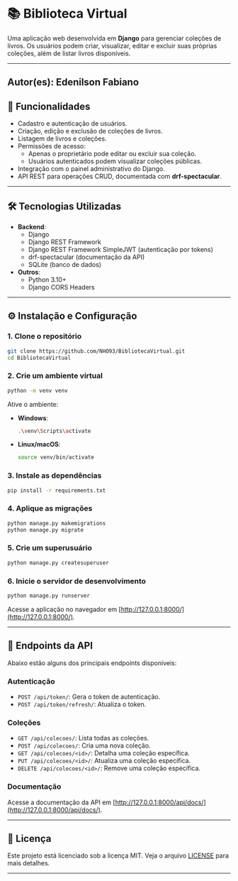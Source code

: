 # 📚 Biblioteca Virtual

Uma aplicação web desenvolvida em **Django** para gerenciar coleções de livros. Os usuários podem criar, visualizar, editar e excluir suas próprias coleções, além de listar livros disponíveis.

---
Autor(es): Edenilson Fabiano
---

## 🚀 Funcionalidades

- Cadastro e autenticação de usuários.
- Criação, edição e exclusão de coleções de livros.
- Listagem de livros e coleções.
- Permissões de acesso:
  - Apenas o proprietário pode editar ou excluir sua coleção.
  - Usuários autenticados podem visualizar coleções públicas.
- Integração com o painel administrativo do Django.
- API REST para operações CRUD, documentada com **drf-spectacular**.

---

## 🛠️ Tecnologias Utilizadas

- **Backend**:
  - Django
  - Django REST Framework
  - Django REST Framework SimpleJWT (autenticação por tokens)
  - drf-spectacular (documentação da API)
  - SQLite (banco de dados)
- **Outros**:
  - Python 3.10+
  - Django CORS Headers

---

## ⚙️ Instalação e Configuração

### 1. Clone o repositório
```bash
git clone https://github.com/NHO93/BibliotecaVirtual.git
cd BibliotecaVirtual
```

### 2. Crie um ambiente virtual
```bash
python -m venv venv
```

Ative o ambiente:
- **Windows**:
  ```bash
  .\venv\Scripts\activate
  ```
- **Linux/macOS**:
  ```bash
  source venv/bin/activate
  ```

### 3. Instale as dependências
```bash
pip install -r requirements.txt
```

### 4. Aplique as migrações
```bash
python manage.py makemigrations
python manage.py migrate
```

### 5. Crie um superusuário
```bash
python manage.py createsuperuser
```

### 6. Inicie o servidor de desenvolvimento
```bash
python manage.py runserver
```

Acesse a aplicação no navegador em [http://127.0.0.1:8000/](http://127.0.0.1:8000/).

---

## 🔗 Endpoints da API

Abaixo estão alguns dos principais endpoints disponíveis:

### **Autenticação**
- `POST /api/token/`: Gera o token de autenticação.
- `POST /api/token/refresh/`: Atualiza o token.

### **Coleções**
- `GET /api/colecoes/`: Lista todas as coleções.
- `POST /api/colecoes/`: Cria uma nova coleção.
- `GET /api/colecoes/<id>/`: Detalha uma coleção específica.
- `PUT /api/colecoes/<id>/`: Atualiza uma coleção específica.
- `DELETE /api/colecoes/<id>/`: Remove uma coleção específica.

### **Documentação**
Acesse a documentação da API em [http://127.0.0.1:8000/api/docs/](http://127.0.0.1:8000/api/docs/).

---

## 📄 Licença

Este projeto está licenciado sob a licença MIT. Veja o arquivo [LICENSE](LICENSE) para mais detalhes.

---
